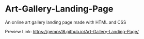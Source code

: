 # Art-Gallery-Landing-Page
An online art gallery landing page made with HTML and CSS

Preview Link: https://gemps18.github.io/Art-Gallery-Landing-Page/
